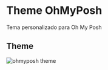 # Theme OhMyPosh
Tema personalizado para Oh My Posh

## Theme

![ohmyposh theme](./custom-bubbles.png)
